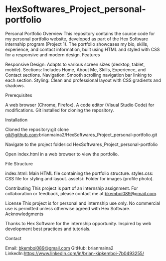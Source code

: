# HexSoftwares_Project_personal-portfolio

Personal Portfolio
Overview
This repository contains the source code for my personal portfolio website, developed as part of the Hex Software internship program (Project 1). The portfolio showcases my bio, skills, experience, and contact information, built using HTML and styled with CSS for a responsive and modern design.
Features

Responsive Design: Adapts to various screen sizes (desktop, tablet, mobile).
Sections: Includes Home, About Me, Skills, Experience, and Contact sections.
Navigation: Smooth scrolling navigation bar linking to each section.
Styling: Clean and professional layout with CSS gradients and shadows.


Prerequisites

A web browser (Chrome, Firefox).
A code editor (Visual Studio Code) for modifications.
Git installed for cloning the repository.

Installation

Cloned the repository:git clone git@github.com:brianmaina2/HexSoftwares_Project_personal-portfolio.git


Navigate to the project folder:cd HexSoftwares_Project_personal-portfolio


Open index.html in a web browser to view the portfolio.

File Structure

index.html: Main HTML file containing the portfolio structure.
styles.css: CSS file for styling and layout.
assets/: Folder for images (profile photo).

Contributing
This project is part of an internship assignment. For collaboration or feedback, please contact me at bkemboi089@gmail.com.

License
This project is for personal and internship use only. No commercial use is permitted unless otherwise agreed with Hex Software.
Acknowledgments

Thanks to Hex Software for the internship opportunity.
Inspired by web development best practices and tutorials.

Contact

Email: bkemboi089@gmail.com
GitHub: brianmaina2
LinkedIn:https://www.linkedin.com/in/brian-kipkemboi-7b0493255/
